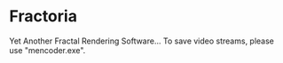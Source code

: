 # Fractoria
Yet Another Fractal Rendering Software... To save video streams, please use "mencoder.exe".

